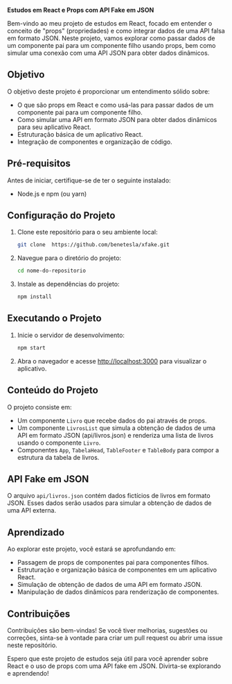 **Estudos em React e Props com API Fake em JSON**

Bem-vindo ao meu projeto de estudos em React, focado em entender o conceito de "props" (propriedades) e como integrar dados de uma API falsa em formato JSON. Neste projeto, vamos explorar como passar dados de um componente pai para um componente filho usando props, bem como simular uma conexão com uma API JSON para obter dados dinâmicos.

## Objetivo

O objetivo deste projeto é proporcionar um entendimento sólido sobre:

- O que são props em React e como usá-las para passar dados de um componente pai para um componente filho.
- Como simular uma API em formato JSON para obter dados dinâmicos para seu aplicativo React.
- Estruturação básica de um aplicativo React.
- Integração de componentes e organização de código.

## Pré-requisitos

Antes de iniciar, certifique-se de ter o seguinte instalado:

- Node.js e npm (ou yarn)

## Configuração do Projeto

1. Clone este repositório para o seu ambiente local:

   ```bash
   git clone  https://github.com/benetesla/xfake.git
   ```

2. Navegue para o diretório do projeto:

   ```bash
   cd nome-do-repositorio
   ```

3. Instale as dependências do projeto:

   ```bash
   npm install
   ```

## Executando o Projeto

1. Inicie o servidor de desenvolvimento:

   ```bash
   npm start
   ```

2. Abra o navegador e acesse [http://localhost:3000](http://localhost:3000) para visualizar o aplicativo.

## Conteúdo do Projeto

O projeto consiste em:

- Um componente `Livro` que recebe dados do pai através de props.
- Um componente `LivrosList` que simula a obtenção de dados de uma API em formato JSON (api/livros.json) e renderiza uma lista de livros usando o componente `Livro`.
- Componentes `App`, `TabelaHead`, `TableFooter` e `TableBody` para compor a estrutura da tabela de livros.

## API Fake em JSON

O arquivo `api/livros.json` contém dados fictícios de livros em formato JSON. Esses dados serão usados para simular a obtenção de dados de uma API externa.

## Aprendizado

Ao explorar este projeto, você estará se aprofundando em:

- Passagem de props de componentes pai para componentes filhos.
- Estruturação e organização básica de componentes em um aplicativo React.
- Simulação de obtenção de dados de uma API em formato JSON.
- Manipulação de dados dinâmicos para renderização de componentes.

## Contribuições

Contribuições são bem-vindas! Se você tiver melhorias, sugestões ou correções, sinta-se à vontade para criar um pull request ou abrir uma issue neste repositório.

Espero que este projeto de estudos seja útil para você aprender sobre React e o uso de props com uma API fake em JSON. Divirta-se explorando e aprendendo!
